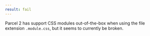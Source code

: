 ```yaml
---
result: fail
---
```


Parcel 2 has support CSS modules out-of-the-box when using the file extension `.module.css`, but it seems to currently be broken.
